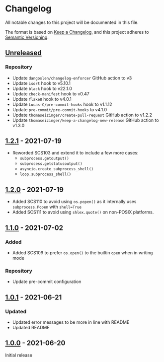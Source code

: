 # Changelog

All notable changes to this project will be documented in this file.

The format is based on [Keep a Changelog](https://keepachangelog.com/en/1.0.0/),
and this project adheres to [Semantic Versioning](https://semver.org/spec/v2.0.0.html).

## [Unreleased]

### Repository

-   Update `dangoslen/changelog-enforcer` GitHub action to v3
-   Update `isort` hook to v5.10.1
-   Update `black` hook to v22.1.0
-   Update `check-manifest` hook to v0.47
-   Update `flake8` hook to v4.0.1
-   Update `Lucas-C/pre-commit-hooks` hook to v1.1.12
-   Update `pre-commit/pre-commit-hooks` to v4.1.0
-   Update `thomaseizinger/create-pull-request` GitHub action to v1.2.2
-   Update `thomaseizinger/keep-a-changelog-new-release` GitHub action to v1.3.0

## [1.2.1] - 2021-07-19

-   Reworded SCS103 and extend it to include a few more cases:
    -   `subprocess.getoutput()`
    -   `subprocess.getstatusoutput()`
    -   `asyncio.create_subprocess_shell()`
    -   `loop.subprocess_shell()`

## [1.2.0] - 2021-07-19

-   Added SCS110 to avoid using `os.popen()` as it internally uses `subprocess.Popen` with `shell=True`
-   Added SCS111 to avoid using `shlex.quote()` on non-POSIX platforms.

## [1.1.0] - 2021-07-02

### Added

-   Added SCS109 to prefer `os.open()` to the builtin `open` when in writing mode

### Repository

-   Update pre-commit configuration

## [1.0.1] - 2021-06-21

### Updated

-   Updated error messages to be more in line with README
-   Updated README

## [1.0.0] - 2021-06-20

Initial release

[Unreleased]: https://github.com/Takishima/flake8-secure-coding-standard/compare/v1.2.1...HEAD

[1.2.1]: https://github.com/Takishima/flake8-secure-coding-standard/compare/v1.2.0...v1.2.1

[1.2.0]: https://github.com/Takishima/flake8-secure-coding-standard/compare/v1.1.0...v1.2.0

[1.1.0]: https://github.com/Takishima/flake8-secure-coding-standard/compare/v1.0.1...v1.1.0

[1.0.1]: https://github.com/Takishima/flake8-secure-coding-standard/compare/v1.0.0...v1.0.1

[1.0.0]: https://github.com/Takishima/flake8-secure-coding-standard/compare/c18cc7130a40405bd92e49b22675e8ddbe0bc8cd...v1.0.0

